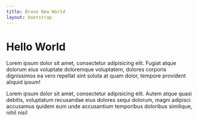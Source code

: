 ```yaml
---
title: Brave New World
layout: bootstrap
---
```


# Hello World

Lorem ipsum dolor sit amet, consectetur adipisicing elit. Fugiat atque dolorum eius voluptate doloremque voluptatem, dolores corporis dignissimos ea vero repellat sint soluta at quam dolor, tempore provident aliquid ipsum!

Lorem ipsum dolor sit amet, consectetur adipisicing elit. Autem atque quasi debitis, voluptatum recusandae eius dolores sequi dolorum, magni adipisci accusamus quidem eum unde accusantium temporibus doloribus similique, nihil nisi!